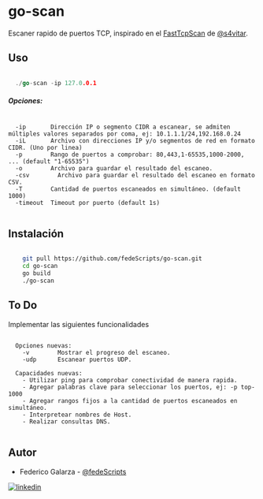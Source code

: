 # go-scan
Escaner rapido de puertos TCP, inspirado en el [FastTcpScan](https://s4vitar.github.io/fasttcpscan-go/#) de [@s4vitar](https://github.com/s4vitar).

## Uso
```go

  ./go-scan -ip 127.0.0.1 


```

##### Opciones:
```

  -ip		Dirección IP o segmento CIDR a escanear, se admiten múltiples valores separados por coma, ej: 10.1.1.1/24,192.168.0.24
  -iL		Archivo con direcciones IP y/o segmentos de red en formato CIDR. (Uno por linea)
  -p		Rango de puertos a comprobar: 80,443,1-65535,1000-2000, ... (default "1-65535")
  -o		Archivo para guardar el resultado del escaneo.
  -csv        Archivo para guardar el resultado del escaneo en formato CSV.
  -T		Cantidad de puertos escaneados en simultáneo. (default 1000)
  -timeout	Timeout por puerto (default 1s)


```

## Instalación


```bash

    git pull https://github.com/fedeScripts/go-scan.git
    cd go-scan
    go build
    ./go-scan


```

## To Do
Implementar las siguientes funcionalidades
```
  
  Opciones nuevas:
    -v        Mostrar el progreso del escaneo.
    -udp      Escanear puertos UDP.

  Capacidades nuevas:
    - Utilizar ping para comprobar conectividad de manera rapida.
    - Agregar palabras clave para seleccionar los puertos, ej: -p top-1000
    - Agregar rangos fijos a la cantidad de puertos escaneados en simultáneo.
    - Interpretear nombres de Host.
    - Realizar consultas DNS.


```

## Autor
- Federico Galarza  - [@fedeScripts](https://github.com/fedeScripts) 

[![linkedin](https://img.shields.io/badge/linkedin-0A66C2?style=for-the-badge&logo=linkedin&logoColor=white)](https://www.linkedin.com/in/federico-galarza)

